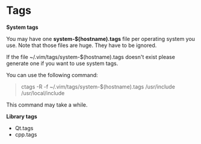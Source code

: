 Tags
====

**System tags**

You may have one **system-$(hostname).tags** file per operating system you use. 
Note that those files are huge. They have to be ignored.

If the file ~/.vim/tags/system-$(hostname).tags doesn't exist please generate one if you want to use system tags.

You can use the following command:

> ctags -R -f ~/.vim/tags/system-$(hostname).tags /usr/include /usr/local/include

This command may take a while.

**Library tags**

 - Qt.tags
 - cpp.tags
